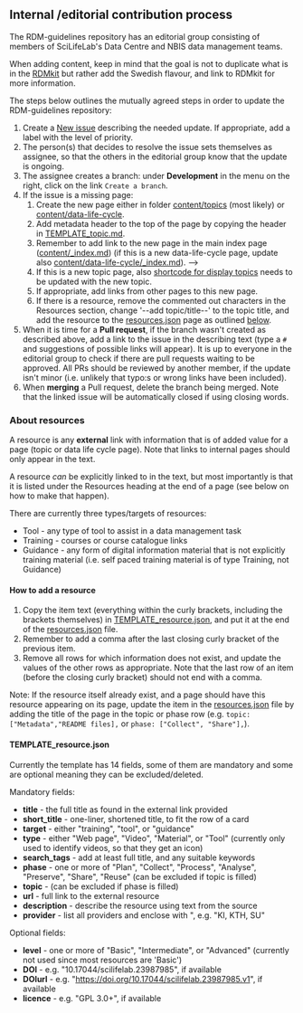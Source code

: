 ## Internal /editorial contribution process
The RDM-guidelines repository has an editorial group consisting of members of SciLifeLab's Data Centre and NBIS data management teams.

When adding content, keep in mind that the goal is not to duplicate what is in the [RDMkit](https://rdmkit.elixir-europe.org/) but rather add the Swedish flavour, and link to RDMkit for more information.

The steps below outlines the mutually agreed steps in order to update the RDM-guidelines repository:

1. Create a [New issue](https://github.com/ScilifelabDataCentre/RDM-guidelines/issues) describing the needed update. If appropriate, add a label with the level of priority.
1. The person(s) that decides to resolve the issue sets themselves as assignee, so that the others in the editorial group know that the update is ongoing.
1. The assignee creates a branch: under **Development** in the menu on the right, click on the link `Create a branch`.
1. If the issue is a missing page:
    1. Create the new page either in folder [content/topics](./content/topics) (most likely) or [content/data-life-cycle](./content/data-life-cycle).
    1. Add metadata header to the top of the page by copying the header in [TEMPLATE_topic.md](./TEMPLATE_topic.md).
    1. Remember to add link to the new page in the main index page ([content/_index.md](./content/_index.md)) (if this is a new data-life-cycle page, update also [content/data-life-cycle/_index.md](./content/data-life-cycle/_index.md)). -->
    1. If this is a new topic page, also [shortcode for display topics](./layouts/shortcodes/display-topics.html) needs to be updated with the new topic. <!-- not sure if more info is needed? -->
    1. If appropriate, add links from other pages to this new page.
    1. If there is a resource, remove the commented out characters in the Resources section, change '--add topic/title--' to the topic title, and add the resource to the [resources.json](./data/resources.json) page as outlined [below](#about-resources).
1. When it is time for a **Pull request**, if the branch wasn't created as described above, add a link to the issue in the describing text (type a `#` and suggestions of possible links will appear). It is up to everyone in the editorial group to check if there are pull requests waiting to be approved. All PRs should be reviewed by another member, if the update isn't minor (i.e. unlikely that typo:s or wrong links have been included).
2. When **merging** a Pull request, delete the branch being merged. Note that the linked issue will be automatically closed if using closing words. 

### About resources
A resource is any **external** link with information that is of added value for a page (topic or data life cycle page). Note that links to internal pages should only appear in the text. 

A resource *can* be explicitly linked to in the text, but most importantly is that it is listed under the Resources heading at the end of a page (see below on how to make that happen).

There are currently three types/targets of resources:

* Tool - any type of tool to assist in a data management task
* Training - courses or course catalogue links
* Guidance - any form of digital information material that is not explicitly training material (i.e. self paced training material is of type Training, not Guidance)

#### How to add a resource

1. Copy the item text (everything within the curly brackets, including the brackets themselves) in [TEMPLATE_resource.json](TEMPLATE_resource.json), and put it at the end of the [resources.json](./data/resources.json) file. 
1. Remember to add a comma after the last closing curly bracket of the previous item.
1. Remove all rows for which information does not exist, and update the values of the other rows as appropriate. Note that the last row of an item (before the closing curly bracket) should not end with a comma.

Note: If the resource itself already exist, and a page should have this resource appearing on its page, update the item in the [resources.json](./data/resources.json) file by adding the title of the page in the topic or phase row (e.g. `topic: ["Metadata","README files],` or `phase: ["Collect", "Share"],`).

#### TEMPLATE_resource.json
Currently the template has 14 fields, some of them are mandatory and some are optional meaning they can be excluded/deleted.

Mandatory fields:
* **title** - the full title as found in the external link provided
* **short_title** - one-liner, shortened title, to fit the row of a card
* **target** - either "training", "tool", or "guidance"
* **type** - either "Web page", "Video", "Material", or "Tool" (currently only used to identify videos, so that they get an icon)
* **search_tags** - add at least full title, and any suitable keywords
* **phase** - one or more of "Plan", "Collect", "Process", "Analyse", "Preserve", "Share", "Reuse" (can be excluded if topic is filled)
* **topic** - (can be excluded if phase is filled)
* **url** - full link to the external resource
* **description** - describe the resource using text from the source
* **provider** - list all providers and enclose with ", e.g. "KI, KTH, SU"

Optional fields:
* **level** -  one or more of "Basic", "Intermediate", or "Advanced" (currently not used since most resources are 'Basic')
* **DOI** - e.g. "10.17044/scilifelab.23987985", if available
* **DOIurl** - e.g. "https://doi.org/10.17044/scilifelab.23987985.v1", if available
* **licence** - e.g. "GPL 3.0+", if available
